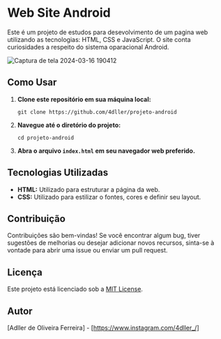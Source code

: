 # Web Site Android

Este é um projeto de estudos para desevolvimento de um pagina web utilizando as tecnologias: HTML, CSS e JavaScript. O site conta curiosidades a respeito do sistema oparacional Android.

![Captura de tela 2024-03-16 190412](https://github.com/4dller/Digital-Clock/assets/105998603/187e3929-c888-42e5-92e3-f883dabbc)

## Como Usar

1. **Clone este repositório em sua máquina local:**
    ```
    git clone https://github.com/4dller/projeto-android
    ```

2. **Navegue até o diretório do projeto:**
    ```
    cd projeto-android
    ```

3. **Abra o arquivo `index.html` em seu navegador web preferido.**


## Tecnologias Utilizadas

- **HTML:** Utilizado para estruturar a página da web.
- **CSS:** Utilizado para estilizar o fontes, cores e definir seu layout.

## Contribuição

Contribuições são bem-vindas! Se você encontrar algum bug, tiver sugestões de melhorias ou desejar adicionar novos recursos, sinta-se à vontade para abrir uma issue ou enviar um pull request.

## Licença

Este projeto está licenciado sob a [MIT License](https://opensource.org/licenses/MIT).

## Autor

[Adller de Oliveira Ferreira] - [https://www.instagram.com/4dller_/]

